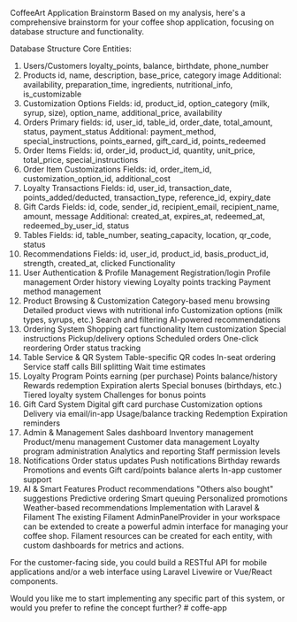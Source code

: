 CoffeeArt Application Brainstorm
Based on my analysis, here's a comprehensive brainstorm for your coffee shop application, focusing on database structure and functionality.

Database Structure
Core Entities:

1. Users/Customers
loyalty_points, balance, birthdate, phone_number
2. Products
id, name, description, base_price, category image
Additional: availability, preparation_time, ingredients, nutritional_info, is_customizable
3. Customization Options
Fields: id, product_id, option_category (milk, syrup, size), option_name, additional_price, availability
4. Orders
Primary fields: id, user_id, table_id, order_date, total_amount, status, payment_status
Additional: payment_method, special_instructions, points_earned, gift_card_id, points_redeemed
5. Order Items
Fields: id, order_id, product_id, quantity, unit_price, total_price, special_instructions
6. Order Item Customizations
Fields: id, order_item_id, customization_option_id, additional_cost
7. Loyalty Transactions
Fields: id, user_id, transaction_date, points_added/deducted, transaction_type, reference_id, expiry_date
8. Gift Cards
Fields: id, code, sender_id, recipient_email, recipient_name, amount, message
Additional: created_at, expires_at, redeemed_at, redeemed_by_user_id, status
9. Tables
Fields: id, table_number, seating_capacity, location, qr_code, status
10. Recommendations
Fields: id, user_id, product_id, basis_product_id, strength, created_at, clicked
Functionality
1. User Authentication & Profile Management
Registration/login
Profile management
Order history viewing
Loyalty points tracking
Payment method management
2. Product Browsing & Customization
Category-based menu browsing
Detailed product views with nutritional info
Customization options (milk types, syrups, etc.)
Search and filtering
AI-powered recommendations
3. Ordering System
Shopping cart functionality
Item customization
Special instructions
Pickup/delivery options
Scheduled orders
One-click reordering
Order status tracking
4. Table Service & QR System
Table-specific QR codes
In-seat ordering
Service staff calls
Bill splitting
Wait time estimates
5. Loyalty Program
Points earning (per purchase)
Points balance/history
Rewards redemption
Expiration alerts
Special bonuses (birthdays, etc.)
Tiered loyalty system
Challenges for bonus points
6. Gift Card System
Digital gift card purchase
Customization options
Delivery via email/in-app
Usage/balance tracking
Redemption
Expiration reminders
7. Admin & Management
Sales dashboard
Inventory management
Product/menu management
Customer data management
Loyalty program administration
Analytics and reporting
Staff permission levels
8. Notifications
Order status updates
Push notifications
Birthday rewards
Promotions and events
Gift card/points balance alerts
In-app customer support
9. AI & Smart Features
Product recommendations
"Others also bought" suggestions
Predictive ordering
Smart queuing
Personalized promotions
Weather-based recommendations
Implementation with Laravel & Filament
The existing Filament AdminPanelProvider in your workspace can be extended to create a powerful admin interface for managing your coffee shop. Filament resources can be created for each entity, with custom dashboards for metrics and actions.

For the customer-facing side, you could build a RESTful API for mobile applications and/or a web interface using Laravel Livewire or Vue/React components.

Would you like me to start implementing any specific part of this system, or would you prefer to refine the concept further?
#   c o f f e - a p p 
 
 
